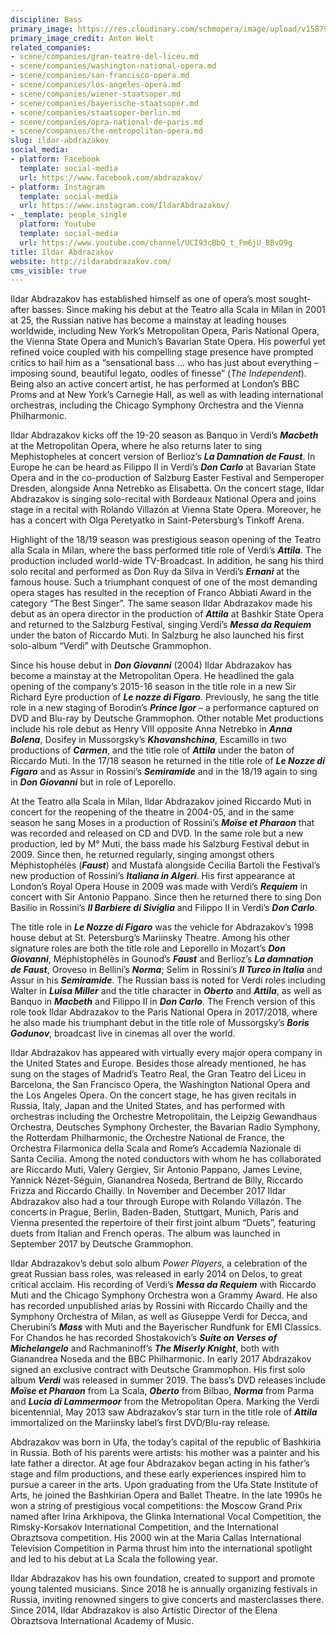 ```yaml
---
discipline: Bass
primary_image: https://res.cloudinary.com/schmopera/image/upload/v1587928711/media/2020/04/IldarAbdrazakov-AntonWelt_ish0mk.png
primary_image_credit: Anton Welt
related_companies:
- scene/companies/gran-teatre-del-liceu.md
- scene/companies/washington-national-opera.md
- scene/companies/san-francisco-opera.md
- scene/companies/los-angeles-opera.md
- scene/companies/wiener-staatsoper.md
- scene/companies/bayerische-staatsoper.md
- scene/companies/staatsoper-berlin.md
- scene/companies/opra-national-de-paris.md
- scene/companies/the-metropolitan-opera.md
slug: ildar-abdrazakov
social_media:
- platform: Facebook
  template: social-media
  url: https://www.facebook.com/abdrazakov/
- platform: Instagram
  template: social-media
  url: https://www.instagram.com/IldarAbdrazakov/
- _template: people_single
  platform: Youtube
  template: social-media
  url: https://www.youtube.com/channel/UCI93cBbQ_t_Fm6jU_BBvO9g
title: Ildar Abdrazakov
website: http://ildarabdrazakov.com/
cms_visible: true
---
```

Ildar Abdrazakov has established himself as one of opera’s most sought-after basses. Since making his debut at the Teatro alla Scala in Milan in 2001 at 25, the Russian native has become a mainstay at leading houses worldwide, including New York’s Metropolitan Opera, Paris National Opera, the Vienna State Opera and Munich’s Bavarian State Opera. His powerful yet refined voice coupled with his compelling stage presence have prompted critics to hail him as a “sensational bass … who has just about everything – imposing sound, beautiful legato, oodles of finesse” (_The Independent_). Being also an active concert artist, he has performed at London’s BBC Proms and at New York’s Carnegie Hall, as well as with leading international orchestras, including the Chicago Symphony Orchestra and the Vienna Philharmonic.

Ildar Abdrazakov kicks off the 19-20 season as Banquo in Verdi’s **_Macbeth_** at the Metropolitan Opera, where he also returns later to sing Mephistopheles at concert version of Berlioz’s **_La Damnation de Faust_**. In Europe he can be heard as Filippo II in Verdi’s **_Don Carlo_** at Bavarian State Opera and in the co-production of Salzburg Easter Festival and Semperoper Dresden, alongside Anna Netrebko as Elisabetta. On the concert stage, Ildar Abdrazakov is singing solo-recital with Bordeaux National Opera and joins stage in a recital with Rolando Villazón at Vienna State Opera. Moreover, he has a concert with Olga Peretyatko in Saint-Petersburg’s Tinkoff Arena.

Highlight of the 18/19 season was prestigious season opening of the Teatro alla Scala in Milan, where the bass performed title role of Verdi’s **_Attila_**. The production included world-wide TV-Broadcast. In addition, he sang his third solo recital and performed as Don Ruy da Silva in Verdi’s **_Ernani_** at the famous house. Such a triumphant conquest of one of the most demanding opera stages has resulted in the reception of Franco Abbiati Award in the category “The Best Singer”. The same season Ildar Abdrazakov made his debut as an opera director in the production of **_Attila_** at Bashkir State Opera and returned to the Salzburg Festival, singing Verdi’s **_Messa da Requiem_** under the baton of Riccardo Muti. In Salzburg he also launched his first solo-album “Verdi” with Deutsche Grammophon.

Since his house debut in **_Don Giovanni_** (2004) Ildar Abdrazakov has become a mainstay at the Metropolitan Opera. He headlined the gala opening of the company’s 2015-16 season in the title role in a new Sir Richard Eyre production of **_Le nozze di Figaro_**. Previously, he sang the title role in a new staging of Borodin’s **_Prince Igor_** – a performance captured on DVD and Blu-ray by Deutsche Grammophon. Other notable Met productions include his role debut as Henry VIII opposite Anna Netrebko in **_Anna Bolena_**, Dosifey in Mussorgsky’s **_Khovanshchina_**, Escamillo in two productions of **_Carmen_**, and the title role of **_Attila_** under the baton of Riccardo Muti. In the 17/18 season he returned in the title role of **_Le Nozze di Figaro_** and as Assur in Rossini’s **_Semiramide_** and in the 18/19 again to sing in **_Don Giovanni_** but in role of Leporello.

At the Teatro alla Scala in Milan, Ildar Abdrazakov joined Riccardo Muti in concert for the reopening of the theatre in 2004-05, and in the same season he sang Moses in a production of Rossini’s **_Moïse et Pharaon_** that was recorded and released on CD and DVD. In the same role but a new production, led by M° Muti, the bass made his Salzburg Festival debut in 2009. Since then, he returned regularly, singing amongst others Méphistophélès (**_Faust_**) and Mustafà alongside Cecilia Bartoli the Festival’s new production of Rossini’s **_Italiana in Algeri_**. His first appearance at London’s Royal Opera House in 2009 was made with Verdi’s **_Requiem_** in concert with Sir Antonio Pappano. Since then he returned there to sing Don Basilio in Rossini’s **_Il Barbiere di Siviglia_** and Filippo II in Verdi’s **_Don Carlo_**.

The title role in **_Le Nozze di Figaro_** was the vehicle for Abdrazakov’s 1998 house debut at St. Petersburg’s Mariinsky Theatre. Among his other signature roles are both the title role and Leporello in Mozart’s **_Don Giovanni_**, Méphistophélès in Gounod’s **_Faust_** and Berlioz’s **_La damnation de Faust_**, Oroveso in Bellini’s **_Norma_**; Selim in Rossini’s **_Il Turco in Italia_** and Assur in his **_Semiramide_**. The Russian bass is noted for Verdi roles including Walter in **_Luisa Miller_** and the title character in **_Oberto_** and **_Attila_**, as well as Banquo in **_Macbeth_** and Filippo II in **_Don Carlo_**. The French version of this role took Ildar Abdrazakov to the Paris National Opera in 2017/2018, where he also made his triumphant debut in the title role of Mussorgsky’s **_Boris Godunov_**, broadcast live in cinemas all over the world.

Ildar Abdrazakov has appeared with virtually every major opera company in the United States and Europe. Besides those already mentioned, he has sung on the stages of Madrid’s Teatro Real, the Gran Teatro del Liceu in Barcelona, the San Francisco Opera, the Washington National Opera and the Los Angeles Opera. On the concert stage, he has given recitals in Russia, Italy, Japan and the United States, and has performed with orchestras including the Orchestre Metropolitain, the Leipzig Gewandhaus Orchestra, Deutsches Symphony Orchester, the Bavarian Radio Symphony, the Rotterdam Philharmonic, the Orchestre National de France, the Orchestra Filarmonica della Scala and Rome’s Accademia Nazionale di Santa Cecilia. Among the noted conductors with whom he has collaborated are Riccardo Muti, Valery Gergiev, Sir Antonio Pappano, James Levine, Yannick Nézet-Séguin, Gianandrea Noseda, Bertrand de Billy, Riccardo Frizza and Riccardo Chailly. In November and December 2017 Ildar Abdrazakov also had a tour through Europe with Rolando Villazón. The concerts in Prague, Berlin, Baden-Baden, Stuttgart, Munich, Paris and Vienna presented the repertoire of their first joint album “Duets”, featuring duets from Italian and French operas. The album was launched in September 2017 by Deutsche Grammophon.

Ildar Abdrazakov’s debut solo album _Power Players_, a celebration of the great Russian bass roles, was released in early 2014 on Delos, to great critical acclaim. His recording of Verdi’s **_Messa da Requiem_** with Riccardo Muti and the Chicago Symphony Orchestra won a Grammy Award. He also has recorded unpublished arias by Rossini with Riccardo Chailly and the Symphony Orchestra of Milan, as well as Giuseppe Verdi for Decca, and Cherubini’s **_Mass_** with Muti and the Bayerischer Rundfunk for EMI Classics. For Chandos he has recorded Shostakovich’s **_Suite on Verses of Michelangelo_** and Rachmaninoff’s **_The Miserly Knight_**, both with Gianandrea Noseda and the BBC Philharmonic. In early 2017 Abdrazakov signed an exclusive contract with Deutsche Grammophon. His first solo album **_Verdi_** was released in summer 2019. The bass’s DVD releases include **_Moïse et Pharaon_** from La Scala, **_Oberto_** from Bilbao, **_Norma_** from Parma and **_Lucia di Lammermoor_** from the Metropolitan Opera. Marking the Verdi bicentennial, May 2013 saw Abdrazakov’s star turn in the title role of **_Attila_** immortalized on the Mariinsky label’s first DVD/Blu-ray release.

Abdrazakov was born in Ufa, the today’s capital of the republic of Bashkiria in Russia. Both of his parents were artists: his mother was a painter and his late father a director. At age four Abdrazakov began acting in his father’s stage and film productions, and these early experiences inspired him to pursue a career in the arts. Upon graduating from the Ufa State Institute of Arts, he joined the Bashkirian Opera and Ballet Theatre. In the late 1990s he won a string of prestigious vocal competitions: the Moscow Grand Prix named after Irina Arkhipova, the Glinka International Vocal Competition, the Rimsky-Korsakov International Competition, and the International Obraztsova competition. His 2000 win at the Maria Callas International Television Competition in Parma thrust him into the international spotlight and led to his debut at La Scala the following year.

Ildar Abdrazakov has his own foundation, created to support and promote young talented musicians. Since 2018 he is annually organizing festivals in Russia, inviting renowned singers to give concerts and masterclasses there. Since 2014, Ildar Abdrazakov is also Artistic Director of the Elena Obraztsova International Academy of Music.